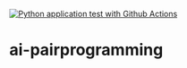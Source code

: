 [![Python application test with Github Actions](https://github.com/ghodeaniket/ai-pairprogramming/actions/workflows/main.yml/badge.svg)](https://github.com/ghodeaniket/ai-pairprogramming/actions/workflows/main.yml)

# ai-pairprogramming
